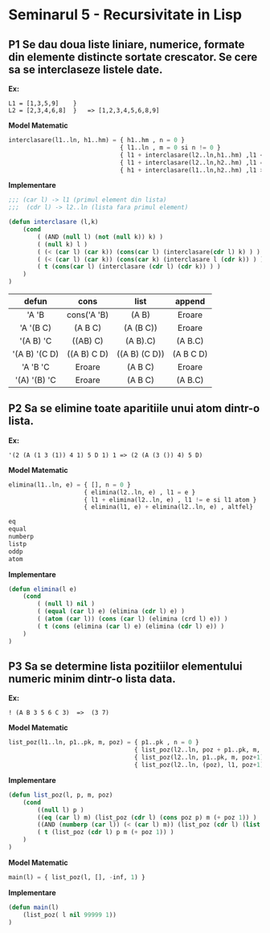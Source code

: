 # **Seminarul 5** - Recursivitate in Lisp

## **P1** Se dau doua liste liniare, numerice, formate din elemente distincte sortate crescator. Se cere sa se interclaseze listele date.
**Ex:** <br>
```
L1 = [1,3,5,9]    }
L2 = [2,3,4,6,8]  }   => [1,2,3,4,5,6,8,9]
```

**Model Matematic**
```python
interclasare(l1..ln, h1..hm) = { h1..hm , n = 0 } 
                               { l1..ln , m = 0 si n != 0 } 
                               { l1 + interclasare(l2..ln,h1..hm) ,l1 < h1 si n != 0 si m != 0 }
                               { l1 + interclasare(l2..ln,h2..hm) ,l1 == h1 si n != 0 si m != 0 }
                               { h1 + interclasare(l1..ln,h2..hm) ,l1 > h1 si n != 0 si m != 0 }
```
**Implementare**
```lisp
;;; (car l) -> l1 (primul element din lista)
;;;  (cdr l) -> l2..ln (lista fara primul element)

(defun interclasare (l,k)
    (cond
        ( (AND (null l) (not (null k)) k) )
        ( (null k) l )
        ( (< (car l) (car k)) (cons(car l) (interclasare(cdr l) k) ) )
        ( (< (car l) (car k)) (cons(car k) (interclasare l (cdr k)) ) )
        ( t (cons(car l) (interclasare (cdr l) (cdr k)) ) )
    ) 
)
```

|     defun     |    cons     |     list      |  append   |
| :-----------: | :---------: | :-----------: | :-------: |
|     'A 'B     | cons('A 'B) |     (A B)     |  Eroare   |
|   'A '(B C)   |   (A B C)   |   (A (B C))   |  Eroare   |
|    '(A B) 'C  |  ((AB) C)   |   (A B).C)    |  (A B.C)  |
| '(A B) '(C D) | ((A B) C D) | ((A B) (C D)) | (A B C D) |
|   'A 'B 'C    |   Eroare    |    (A B C)    |  Eroare   |
| '(A) '(B) 'C  |   Eroare    |    (A B C)    |  (A B.C)  |

## **P2** Sa se elimine toate aparitiile unui atom dintr-o lista.

**Ex:** <br>
```
'(2 (A (1 3 (1)) 4 1) 5 D 1) 1 => (2 (A (3 ()) 4) 5 D)
```

**Model Matematic**
```python
elimina(l1..ln, e) = { [], n = 0 }
                     { elimina(l2..ln, e) , l1 = e }
                     { l1 + elimina(l2..ln, e) , l1 != e si l1 atom }
                     { elimina(l1, e) + elimina(l2..ln, e) , altfel}

eq 
equal
numberp
listp
oddp
atom
``` 

**Implementare**
```lisp
(defun elimina(l e)
    (cond 
        ( (null l) nil )
        ( (equal (car l) e) (elimina (cdr l) e) )
        ( (atom (car l)) (cons (car l) (elimina (crd l) e)) )
        ( t (cons (elimina (car l) e) (elimina (cdr l) e)) )
    )
)
```

## **P3** Sa se determine lista pozitiilor elementului numeric minim dintr-o lista data.

**Ex:** <br>
```
! (A B 3 5 6 C 3)  =>  (3 7)
```

**Model Matematic**
```python
list_poz(l1..ln, p1..pk, m, poz) = { p1..pk , n = 0 }
                                   { list_poz(l2..ln, poz + p1..pk, m, poz+1) , l1 = m si n > 0 }
                                   { list_poz(l2..ln, p1..pk, m, poz+1) , l1 > m si n > 0 si (l1 e numar sau l1 atom) }
                                   { list_poz(l2..ln, (poz), l1, poz+1) , n > 0 si l1 numar si l1 < m}
```

**Implementare**
```lisp
(defun list_poz(l, p, m, poz)
    (cond
        ((null l) p )
        ((eq (car l) m) (list_poz (cdr l) (cons poz p) m (+ poz 1)) )
        ((AND (numberp (car l)) (< (car l) m)) (list_poz (cdr l) (list poz) (car l) (+ poz 1)) )
        ( t (list_poz (cdr l) p m (+ poz 1)) )
    )
)
```

**Model Matematic**
```python
main(l) = { list_poz(l, [], -inf, 1) }
```

**Implementare**
```lisp
(defun main(l)
    (list_poz( l nil 99999 1))
)
```
